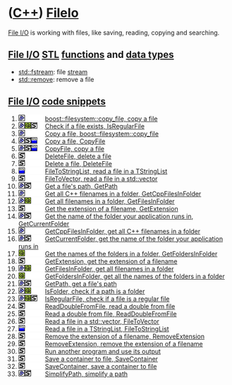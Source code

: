 # ([C++](Cpp.md)) [FileIo](CppFileIo.md)

[File I/O](CppFileIo.md) is working with files, like saving, reading,
copying and searching.

## [File I/O](CppFileIo.md) [STL](CppStl.md) [functions](CppFunction.md) and [data types](CppDataType.md)

-   [std::fstream](CppFstream.md): file [stream](CppStream.md)
-   [std::remove](CppRemove.md): remove a file

## [File I/O](CppFileIo.md) [code snippets](CppCodeSnippets.md)

1.  ![Boost](PicBoost.png)![ ](PicSpacer.png)![ ](PicSpacer.png)![ ](PicSpacer.png) [boost::filesystem::copy\_file, copy a file](CppCopy_file.md)
2.  ![Boost](PicBoost.png)![Qt](PicQt.png)![STL](PicStl.png)![ ](PicSpacer.png) [Check if a file exists, IsRegularFile](CppIsRegularFile.md)
3.  ![Boost](PicBoost.png)![ ](PicSpacer.png)![ ](PicSpacer.png)![ ](PicSpacer.png) [Copy a file, boost::filesystem::copy\_file](CppCopy_file.md)
4.  ![Boost](PicBoost.png)![STL](PicStl.png)![VCL](PicVcl.png)![ ](PicSpacer.png) [Copy a file, CopyFile](CppCopyFile.md)
5.  ![Boost](PicBoost.png)![STL](PicStl.png)![VCL](PicVcl.png)![ ](PicSpacer.png) [CopyFile, copy a file](CppCopyFile.md)
6.  ![STL](PicStl.png)![ ](PicSpacer.png)![ ](PicSpacer.png)![ ](PicSpacer.png) [DeleteFile, delete a file](CppDeleteFile.md)
7.  ![STL](PicStl.png)![ ](PicSpacer.png)![ ](PicSpacer.png)![ ](PicSpacer.png) [Delete a file, DeleteFile](CppDeleteFile.md)
8.  ![VCL](PicVcl.png)![ ](PicSpacer.png)![ ](PicSpacer.png)![ ](PicSpacer.png) [FileToStringList, read a file in a TStringList](CppFileToStringList.md)
9.  ![STL](PicStl.png)![ ](PicSpacer.png)![ ](PicSpacer.png)![ ](PicSpacer.png) [FileToVector, read a file in a std::vector](CppFileToVector.md)
10. ![Boost](PicBoost.png)![STL](PicStl.png)![ ](PicSpacer.png)![ ](PicSpacer.png) [Get a file's path, GetPath](CppGetPath.md)
11. ![Boost](PicBoost.png)![ ](PicSpacer.png)![ ](PicSpacer.png)![ ](PicSpacer.png) [Get all C++ filenames in a folder, GetCppFilesInFolder](CppGetCppFilesInFolder.md)
12. ![Boost](PicBoost.png)![Qt](PicQt.png)![ ](PicSpacer.png)![ ](PicSpacer.png) [Get all filenames in a folder, GetFilesInFolder](CppGetFilesInFolder.md)
13. ![STL](PicStl.png)![ ](PicSpacer.png)![ ](PicSpacer.png)![ ](PicSpacer.png) [Get the extension of a filename, GetExtension](CppGetExtension.md)
14. ![Boost](PicBoost.png)![STL](PicStl.png)![ ](PicSpacer.png)![ ](PicSpacer.png) [Get the name of the folder your application runs in, GetCurrentFolder](CppGetCurrentFolder.md)
15. ![Boost](PicBoost.png)![ ](PicSpacer.png)![ ](PicSpacer.png)![ ](PicSpacer.png) [GetCppFilesInFolder, get all C++ filenames in a folder](CppGetCppFilesInFolder.md)
16. ![Boost](PicBoost.png)![STL](PicStl.png)![ ](PicSpacer.png)![ ](PicSpacer.png) [GetCurrentFolder, get the name of the folder your application runs in](CppGetCurrentFolder.md)
17. ![Qt](PicQt.png)![ ](PicSpacer.png)![ ](PicSpacer.png)![ ](PicSpacer.png) [Get the names of the folders in a folder, GetFoldersInFolder](CppGetFoldersInFolder.md)
18. ![STL](PicStl.png)![ ](PicSpacer.png)![ ](PicSpacer.png)![ ](PicSpacer.png) [GetExtension, get the extension of a filename](CppGetExtension.md)
19. ![Boost](PicBoost.png)![Qt](PicQt.png)![ ](PicSpacer.png)![ ](PicSpacer.png) [GetFilesInFolder, get all filenames in a folder](CppGetFilesInFolder.md)
20. ![Qt](PicQt.png)![ ](PicSpacer.png)![ ](PicSpacer.png)![ ](PicSpacer.png) [GetFoldersInFolder, get all the names of the folders in a folder](CppGetFoldersInFolder.md)
21. ![Boost](PicBoost.png)![STL](PicStl.png)![ ](PicSpacer.png)![ ](PicSpacer.png) [GetPath, get a file's path](CppGetPath.md)
22. ![Boost](PicBoost.png)![Qt](PicQt.png)![ ](PicSpacer.png)![ ](PicSpacer.png) [IsFolder, check if a path is a folder](CppIsFolder.md)
23. ![Boost](PicBoost.png)![Qt](PicQt.png)![STL](PicStl.png)![ ](PicSpacer.png) [IsRegularFile, check if a file is a regular file](CppIsRegularFile.md)
24. ![STL](PicStl.png)![ ](PicSpacer.png)![ ](PicSpacer.png)![ ](PicSpacer.png) [ReadDoubleFromFile, read a double from file](CppReadDoubleFromFile.md)
25. ![STL](PicStl.png)![ ](PicSpacer.png)![ ](PicSpacer.png)![ ](PicSpacer.png) [Read a double from file, ReadDoubleFromFile](CppReadDoubleFromFile.md)
26. ![STL](PicStl.png)![ ](PicSpacer.png)![ ](PicSpacer.png)![ ](PicSpacer.png) [Read a file in a std::vector, FileToVector](CppFileToVector.md)
27. ![VCL](PicVcl.png)![ ](PicSpacer.png)![ ](PicSpacer.png)![ ](PicSpacer.png) [Read a file in a TStringList, FileToStringList](CppFileToStringList.md)
28. ![STL](PicStl.png)![ ](PicSpacer.png)![ ](PicSpacer.png)![ ](PicSpacer.png) [Remove the extension of a filename, RemoveExtension](CppRemoveExtension.md)
29. ![STL](PicStl.png)![ ](PicSpacer.png)![ ](PicSpacer.png)![ ](PicSpacer.png) [RemoveExtension, remove the extension of a filename](CppRemoveExtension.md)
30. ![STL](PicStl.png)![ ](PicSpacer.png)![ ](PicSpacer.png)![ ](PicSpacer.png) [Run another program and use its output](CppRunOtherProgram.md)
31. ![STL](PicStl.png)![ ](PicSpacer.png)![ ](PicSpacer.png)![ ](PicSpacer.png) [Save a container to file, SaveContainer](CppSaveContainer.md)
32. ![STL](PicStl.png)![ ](PicSpacer.png)![ ](PicSpacer.png)![ ](PicSpacer.png) [SaveContainer, save a container to file](CppSaveContainer.md)
33. ![Boost](PicBoost.png)![STL](PicStl.png)![ ](PicSpacer.png)![ ](PicSpacer.png) [SimplifyPath, simplify a path](CppSimplifyPath.md)
